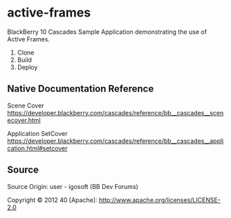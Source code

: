 active-frames
=============

BlackBerry 10 Cascades Sample Application demonstrating the use of Active Frames.


1. Clone
2. Build
3. Deploy


Native Documentation Reference
----------
Scene Cover
https://developer.blackberry.com/cascades/reference/bb__cascades__scenecover.html

Application SetCover
https://developer.blackberry.com/cascades/reference/bb__cascades__application.html#setcover


Source
----------

Source Origin: user - igosoft (BB Dev Forums)

Copyright &copy; 2012 40 
[Apache]: http://www.apache.org/licenses/LICENSE-2.0
